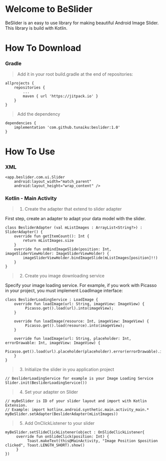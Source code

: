 # Welcome to BeSlider

BeSlider is an easy to use library for making beautiful Android Image Slider. This library is build with Kotlin.


# How To Download

### Gradle
> Add it in your root build.gradle at the end of repositories:

    allprojects {  
	    repositories {  
	        ...
	        maven { url 'https://jitpack.io' }
	    }  
	}
 
> Add the dependency

    dependencies {
		implementation 'com.github.tunaiku:beslider:1.0'
	}

# How To Use
### XML

> 
    <app.beslider.com.ui.Slider
        android:layout_width="match_parent"  
        android:layout_height="wrap_content" />

### Kotlin - Main Activity

> 1. Create the adapter that extend to slider adapter

First step, create an adapter to adapt your data model with the slider.

    class BesliderAdapter (val mListImages : ArrayList<String?>) : SliderAdapter() {  
        override fun getItemCount(): Int {  
            return mListImages.size  
        }  
        override fun onBindImageSlide(position: Int, imageSliderViewHolder: ImageSliderViewHolder) {
            imageSliderViewHolder.bindImageSlide(mListImages[position]!!) 
        }  
    }

> 2. Create you image downloading service

Specify your image loading service. For example, if you work with Picasso in your project, you must implement LoadImage interface:

    class BesliderLoadingService : LoadImage {  
        override fun loadImage(url: String, imageView: ImageView) {  
             Picasso.get().load(url).into(imageView);  
        }  
        
        override fun loadImage(resource: Int, imageView: ImageView) { 
             Picasso.get().load(resource).into(imageView);  
        }  
        
        override fun loadImage(url: String, placeholder: Int, errorDrawable: Int, imageView: ImageView) { 
             Picasso.get().load(url).placeholder(placeholder).error(errorDrawable).into(imageView);  
        }  
    }

> 3. Initialize the slider in you application project

    // BesliderLoadingService for example is your Image Loading Service
    Slider.init(BesliderLoadingService())

> 4. Set your adapter on Slider

    // myBeSlider is ID of your slider layout and import with Kotlin Extension.
    // Example: import kotlinx.android.synthetic.main.activity_main.*
    myBeSlider.setAdapter(BesliderAdapter(mListImages))

> 5. Add OnClickListener to your slider

    myBeSlider.setSlideClickListener(object : OnSlideClickListener{ 
         override fun onSlideClick(position: Int) {  
              Toast.makeText(this@MainActivity, "Image Position $position clicked", Toast.LENGTH_SHORT).show()  
         }  
    })
